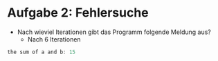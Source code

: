 # Aufgabe 2: Fehlersuche
- Nach wieviel Iterationen gibt das Programm folgende Meldung aus?
    - Nach 6 Iterationen 

```C
the sum of a and b: 15
```
